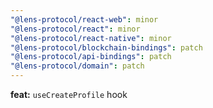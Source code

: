 ```yaml
---
"@lens-protocol/react-web": minor
"@lens-protocol/react": minor
"@lens-protocol/react-native": minor
"@lens-protocol/blockchain-bindings": patch
"@lens-protocol/api-bindings": patch
"@lens-protocol/domain": patch
---
```


**feat:** `useCreateProfile` hook
